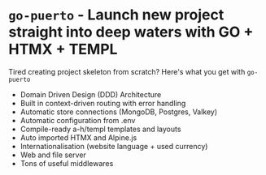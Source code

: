 # `go-puerto` - Launch new project straight into deep waters with GO + HTMX + TEMPL
Tired creating project skeleton from scratch? Here's what you get with `go-puerto`
- Domain Driven Design (DDD) Architecture
- Built in context-driven routing with error handling
- Automatic store connections (MongoDB, Postgres, Valkey)
- Automatic configuration from .env
- Compile-ready a-h/templ templates and layouts
- Auto imported HTMX and Alpine.js
- Internationalisation (website language + used currency)
- Web and file server
- Tons of useful middlewares